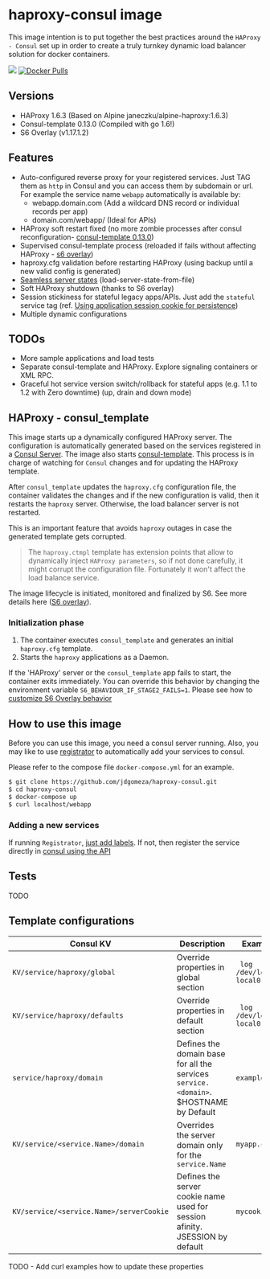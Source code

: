 # haproxy-consul image

This image intention is to put together the best practices around the `HAProxy - Consul` set up in order to create a truly turnkey dynamic load balancer solution for docker containers.

[![](https://badge.imagelayers.io/jdgomeza/haproxy-consul:latest.svg)](https://imagelayers.io/?images=jdgomeza/haproxy-consul 'Get your own badge on imagelayers.io') [![Docker Pulls](https://img.shields.io/docker/pulls/jdgomeza/haproxy-consul.svg)](https://hub.docker.com/r/jdgomeza/haproxy-consul/)

## Versions

- HAProxy 1.6.3 (Based on Alpine janeczku/alpine-haproxy:1.6.3)
- Consul-template 0.13.0 (Compiled with go 1.6!)
- S6 Overlay (v1.17.1.2)

## Features

* Auto-configured reverse proxy for your registered services. Just TAG them as `http` in Consul and you can access them by subdomain or url. For example the service name `webapp` automatically is available by:
  - webapp.domain.com (Add a wildcard DNS record or individual records per app)
  - domain.com/webapp/ (Ideal for APIs)
* HAProxy soft restart fixed (no more zombie processes after consul reconfiguration- [consul-template 0.13.0](https://github.com/hashicorp/consul-template/issues/442#issuecomment-185814085))
* Supervised consul-template process (reloaded if fails without affecting HAProxy - [s6 overlay](https://github.com/just-containers/s6-overlay#features))
* haproxy.cfg validation before restarting HAProxy (using backup until a new valid config is generated)
* [Seamless server states](http://blog.haproxy.com/2015/10/14/whats-new-in-haproxy-1-6/) (load-server-state-from-file)
* Soft HAProxy shutdown (thanks to S6 overlay)
* Session stickiness for stateful legacy apps/APIs. Just add the `stateful` service tag  (ref. [Using application session cookie for persistence](http://blog.haproxy.com/2012/03/29/load-balancing-affinity-persistence-sticky-sessions-what-you-need-to-know/))
* Multiple dynamic configurations

## TODOs

* More sample applications and load tests
* Separate consul-template and HAProxy. Explore signaling containers or XML RPC.
* Graceful hot service version switch/rollback for stateful apps (e.g. 1.1 to 1.2 with Zero downtime)  (up, drain and down mode)

## HAProxy - consul_template

This image starts up a dynamically configured HAProxy server. The configuration is automatically generated based on the services registered in a [Consul Server](https://www.consul.io/). The image also starts  [consul-template](https://github.com/hashicorp/consul-template#consul-template). This process is in charge of watching for `Consul` changes and for updating the HAProxy template.

After `consul_template` updates the `haproxy.cfg` configuration file, the container validates the changes and if the new configuration is valid, then it restarts the `haproxy` server. Otherwise, the load balancer server is not restarted.

This is an important feature that avoids `haproxy` outages in case the generated template gets corrupted.
> The `haproxy.ctmpl` template has extension points that allow to dynamically inject `HAProxy parameters`, so if not done carefully, it might corrupt the configuration file. Fortunately it won't affect the load balance service.

The image lifecycle is initiated, monitored and finalized by S6. See more details here ([S6 overlay](https://github.com/just-containers/s6-overlay)).

### Initialization phase

1. The container executes `consul_template` and generates an initial `haproxy.cfg` template.
2. Starts the `haproxy` applications as a Daemon.

If the 'HAProxy' server or the `consul_template` app fails to start, the container exits immediately. You can override this behavior by changing the environment variable `S6_BEHAVIOUR_IF_STAGE2_FAILS=1`. Please see how to [customize S6 Overlay behavior](https://github.com/just-containers/s6-overlay#customizing-s6-behaviour)

## How to use this image

Before you can use this image, you need a consul server running. Also, you may like to use [registrator](http://gliderlabs.com/registrator/latest/) to automatically add your services to consul.

Please refer to the compose file `docker-compose.yml` for an example.

```bash
$ git clone https://github.com/jdgomeza/haproxy-consul.git
$ cd haproxy-consul
$ docker-compose up
$ curl localhost/webapp
```

### Adding a new services

If running `Registrator`, [just add labels](http://gliderlabs.com/registrator/latest/user/services/#examples). If not, then register the service directly in [consul using the API](https://www.consul.io/docs/agent/http/catalog.html#catalog_register)

## Tests

TODO


## Template configurations


Consul KV  | Description | Example
---------- | ------- | -------
`KV/service/haproxy/global`| Override properties in global section | ` log /dev/log local0`
`KV/service/haproxy/defaults`| Override properties in default section | ` log /dev/log local0`
`service/haproxy/domain` | Defines the domain base for all the services `service.<domain>`. $HOSTNAME by Default | `example.com`
`KV/service/<service.Name>/domain` | Overrides the server domain only for the `service.Name` | `myapp.com`
`KV/service/<service.Name>/serverCookie` | Defines the server cookie name used for session afinity. JSESSION by default | `mycookie`


TODO - Add curl examples how to update these properties
